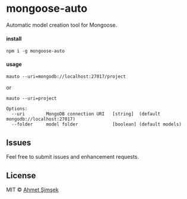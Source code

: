 # mongoose-auto
Automatic model creation tool for Mongoose.

#### install
```
npm i -g mongoose-auto
```

#### usage
```
mauto --uri=mongodb://localhost:27017/project
```
or
```
mauto --uri=project
```
```
Options:
  --uri        MongoDB connection URI   [string]  (default mongodb://localhost:27017)
  --folder     model folder             [boolean] (default models)
```

Issues
------

Feel free to submit issues and enhancement requests.

## License

MIT © [Ahmet Şimşek](https://github.com/indatawetrust)
